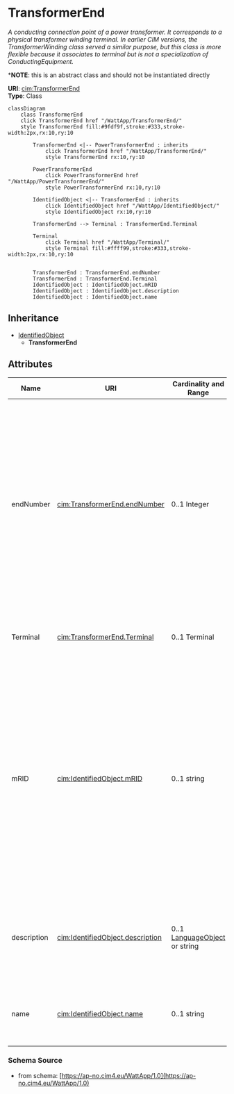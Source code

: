 # TransformerEnd

_A conducting connection point of a power transformer. It corresponds to a physical transformer winding terminal.  In earlier CIM versions, the TransformerWinding class served a similar purpose, but this class is more flexible because it associates to terminal but is not a specialization of ConductingEquipment._

*__NOTE__: this is an abstract class and should not be instantiated directly

**URI**: [cim:TransformerEnd](https://cim.ucaiug.io/ns#TransformerEnd)<br />
**Type**: Class

```mermaid
classDiagram
    class TransformerEnd
    click TransformerEnd href "/WattApp/TransformerEnd/"
    style TransformerEnd fill:#9fdf9f,stroke:#333,stroke-width:2px,rx:10,ry:10

        TransformerEnd <|-- PowerTransformerEnd : inherits
            click TransformerEnd href "/WattApp/TransformerEnd/"
            style TransformerEnd rx:10,ry:10

        PowerTransformerEnd
            click PowerTransformerEnd href "/WattApp/PowerTransformerEnd/"
            style PowerTransformerEnd rx:10,ry:10

        IdentifiedObject <|-- TransformerEnd : inherits
            click IdentifiedObject href "/WattApp/IdentifiedObject/"
            style IdentifiedObject rx:10,ry:10

        TransformerEnd --> Terminal : TransformerEnd.Terminal

        Terminal
            click Terminal href "/WattApp/Terminal/"
            style Terminal fill:#ffff99,stroke:#333,stroke-width:2px,rx:10,ry:10


        TransformerEnd : TransformerEnd.endNumber
        TransformerEnd : TransformerEnd.Terminal
        IdentifiedObject : IdentifiedObject.mRID
        IdentifiedObject : IdentifiedObject.description
        IdentifiedObject : IdentifiedObject.name
```

## Inheritance
* [IdentifiedObject](IdentifiedObject.md)
    * **TransformerEnd**

## Attributes
| Name | URI | Cardinality and Range | Description | Inheritance |
| ---  | --- | --- | --- | --- |
| endNumber | [cim:TransformerEnd.endNumber](https://cim.ucaiug.io/ns#TransformerEnd.endNumber) | 0..1 Integer | Number for this transformer end, corresponding to the end's order in the power transformer vector group or phase angle clock number.  Highest voltage winding should be 1.  Each end within a power transformer should have a unique subsequent end number.   Note the transformer end number need not match the terminal sequence number. | direct |
| Terminal | [cim:TransformerEnd.Terminal](https://cim.ucaiug.io/ns#TransformerEnd.Terminal) | 0..1 Terminal | Terminal of the power transformer to which this transformer end belongs. | direct |
| mRID | [cim:IdentifiedObject.mRID](https://cim.ucaiug.io/ns#IdentifiedObject.mRID) | 0..1 string | Master resource identifier issued by a model authority. The mRID is unique within an exchange context. Global uniqueness is easily achieved by using a UUID, as specified in RFC 4122, for the mRID. The use of UUID is strongly recommended.For CIMXML data files in RDF syntax conforming to IEC 61970-552, the mRID is mapped to rdf:ID or rdf:about attributes that identify CIM object elements. | IdentifiedObject |
| description | [cim:IdentifiedObject.description](https://cim.ucaiug.io/ns#IdentifiedObject.description) | 0..1 [LanguageObject](LanguageObject.md) or string | The description is a free human readable text describing or naming the object. It may be non unique and may not correlate to a naming hierarchy. | IdentifiedObject |
| name | [cim:IdentifiedObject.name](https://cim.ucaiug.io/ns#IdentifiedObject.name) | 0..1 string | The name is any free human readable and possibly non unique text naming the object. | IdentifiedObject |

### Schema Source
* from schema: [https://ap-no.cim4.eu/WattApp/1.0](https://ap-no.cim4.eu/WattApp/1.0)
